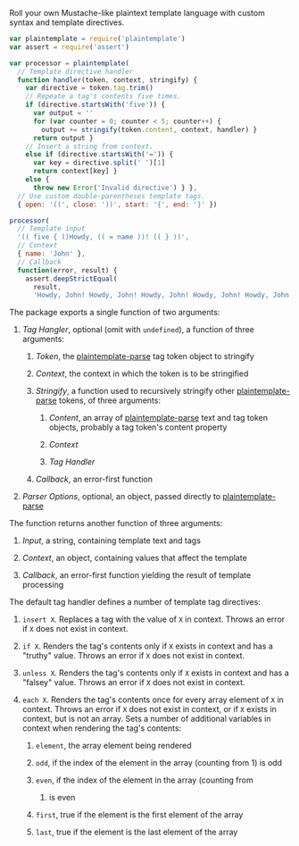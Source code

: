 Roll your own Mustache-like plaintext template language with custom
syntax and template directives.

```javascript
var plaintemplate = require('plaintemplate')
var assert = require('assert')

var processor = plaintemplate(
  // Template directive handler
  function handler(token, context, stringify) {
    var directive = token.tag.trim()
    // Repeate a tag's contents five times.
    if (directive.startsWith('five')) {
      var output = ''
      for (var counter = 0; counter < 5; counter++) {
        output += stringify(token.content, context, handler) }
      return output }
    // Insert a string from context.
    else if (directive.startsWith('=')) {
      var key = directive.split(' ')[1]
      return context[key] }
    else {
      throw new Error('Invalid directive') } },
  // Use custom double-parentheses template tags.
  { open: '((', close: '))', start: '{', end: '}' })

processor(
  // Template input
  '(( five { ))Howdy, (( = name ))! (( } ))',
  // Context
  { name: 'John' },
  // Callback
  function(error, result) {
    assert.deepStrictEqual(
      result,
      'Howdy, John! Howdy, John! Howdy, John! Howdy, John! Howdy, John! ') })
```

The package exports a single function of two arguments:

1. _Tag Hangler_, optional (omit with `undefined`), a function of three
   arguments:

    1. _Token_, the [plaintemplate-parse][parse] tag token object to
       stringify

    2. _Context_, the context in which the token is to be stringified

    3. _Stringify_, a function used to recursively stringify other
       [plaintemplate-parse][parse] tokens, of three arguments:

        1. _Content_, an array of [plaintemplate-parse][parse] text and
           tag token objects, probably a tag token's content property

        2. _Context_

        3. _Tag Handler_

    4. _Callback_, an error-first function

2. _Parser Options_, optional, an object, passed directly to
   [plaintemplate-parse][parse]

The function returns another function of three arguments:

1. _Input_, a string, containing template text and tags

2. _Context_, an object, containing values that affect the template

3. _Callback_, an error-first function yielding the result of template
   processing

The default tag handler defines a number of template tag directives:

1. `insert X`. Replaces a tag with the value of `X` in context. Throws
   an error if `X` does not exist in context.

2. `if X`. Renders the tag's contents only if `X` exists in context and
   has a "truthy" value. Throws an error if `X` does not exist in context.

3. `unless X`. Renders the tag's contents only if `X` exists in context
   and has a "falsey" value. Throws an error if `X` does not exist in
   context.

4. `each X`. Renders the tag's contents once for every array element of
   `X` in context. Throws an error if `X` does not exist in context,
   or if `X` exists in context, but is not an array. Sets a number of
   additional variables in context when rendering the tag's contents:

    1. `element`, the array element being rendered

    2. `odd`, if the index of the element in the array (counting from 1)
       is odd

    3. `even`, if the index of the element in the array (counting from
       1) is even

    4. `first`, true if the element is the first element of the array

    5. `last`, true if the element is the last element of the array

[parse]: https://www.npmjs.com/packages/plaintemplate-parse
